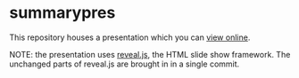 # summarypres

This repository houses a presentation which you can
[view online](https://tbnorth.github.io/summarypres/).

NOTE: the presentation uses [reveal.js](http://lab.hakim.se/reveal-js/),
the HTML slide show framework.  The unchanged parts of reveal.js are
brought in in a single commit.

